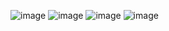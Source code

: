 ![image](https://github.com/aditi-ui/facial-recognition-attendance/assets/135992673/2c696980-3215-41c4-b3c4-f4a51f719b8f)
![image](https://github.com/aditi-ui/facial-recognition-attendance/assets/135992673/ad699c68-6ea2-452d-94d4-6318734bf932)
![image](https://github.com/aditi-ui/facial-recognition-attendance/assets/135992673/f3306e71-f195-4523-beb7-10470739edb4)
![image](https://github.com/aditi-ui/facial-recognition-attendance/assets/135992673/b2defc58-8b5a-486e-93e3-67969f4214a7)


